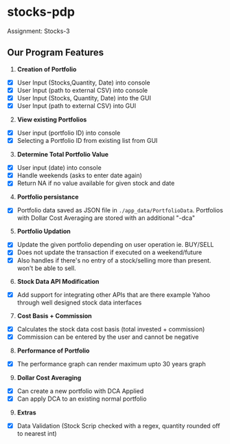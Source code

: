# stocks-pdp

Assignment: Stocks-3

## Our Program Features

1. **Creation of Portfolio**

- [x] User Input (Stocks,Quantity, Date) into console
- [x] User Input (path to external CSV) into console
- [x] User Input (Stocks, Quantity, Date) into the GUI
- [x] User Input (path to external CSV) into GUI 

2. **View existing Portfolios**

- [x] User input (portfolio ID) into console
- [x] Selecting a Portfolio ID from existing list from GUI

3. **Determine Total Portfolio Value**

- [x] User input (date) into console
- [x] Handle weekends (asks to enter date again)
- [x] Return NA if no value available for given stock and date

4. **Portfolio persistance**

- [x] Portfolio data saved as JSON file in `./app_data/PortfolioData`. Portfolios with Dollar Cost Averaging are stored with an additional "-dca"

5. **Portfolio Updation**

- [x] Update the given portfolio depending on user operation ie. BUY/SELL
- [x] Does not update the transaction if executed on a weekend/future
- [x] Also handles if there's no entry of a stock/selling more than present. won't be able to sell.

6. **Stock Data API Modification**

- [x] Add support for integrating other APIs that are there example Yahoo through well designed
  stock data interfaces

7. **Cost Basis + Commission**
- [x] Calculates the stock data cost basis (total invested + commission)
- [x] Commission can be entered by the user and cannot be negative

8. **Performance of Portfolio**
- [x] The performance graph can render maximum upto 30 years graph

9. **Dollar Cost Averaging**
- [x] Can create a new portfolio with DCA Applied
- [x] Can apply DCA to an existing normal portfolio

9. **Extras**

- [x] Data Validation (Stock Scrip checked with a regex, quantity rounded off to nearest int)
